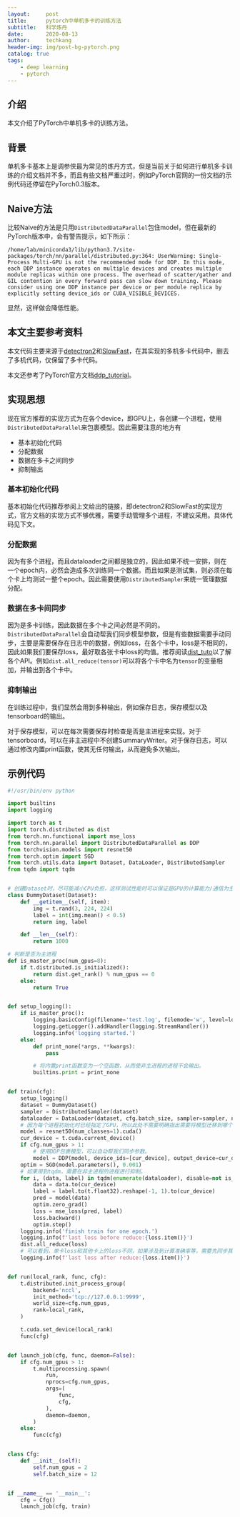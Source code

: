 ```yaml
---
layout:     post  
title:      pytorch中单机多卡的训练方法  
subtitle:   科学炼丹  
date:       2020-08-13  
author:     techkang  
header-img: img/post-bg-pytorch.png  
catalog: true  
tags:  
    - deep learning 
    - pytorch 
---  
```


## 介绍

本文介绍了PyTorch中单机多卡的训练方法。

## 背景

单机多卡基本上是调参侠最为常见的炼丹方式，但是当前关于如何进行单机多卡训练的介绍文档并不多，而且有些文档严重过时，例如PyTorch官网的一份文档的示例代码还停留在PyTorch0.3版本。

## Naive方法

比较Naive的方法是只用`DistributedDataParallel`包住model，但在最新的PyTorch版本中，会有警告提示，如下所示：

```
/home/lab/miniconda3/lib/python3.7/site-packages/torch/nn/parallel/distributed.py:364: UserWarning: Single-Process Multi-GPU is not the recommended mode for DDP. In this mode, each DDP instance operates on multiple devices and creates multiple module replicas within one process. The overhead of scatter/gather and GIL contention in every forward pass can slow down training. Please consider using one DDP instance per device or per module replica by explicitly setting device_ids or CUDA_VISIBLE_DEVICES.
```

显然，这样做会降低性能。

## 本文主要参考资料
本文代码主要来源于[detectron2](https://github.com/facebookresearch/detectron2)和[SlowFast](https://github.com/facebookresearch/SlowFast)，在其实现的多机多卡代码中，删去了多机代码，仅保留了多卡代码。

本文还参考了PyTorch官方文档[ddp_tutorial](https://pytorch.org/tutorials/intermediate/ddp_tutorial.html)。

## 实现思想
现在官方推荐的实现方式为在各个device，即GPU上，各创建一个进程，使用`DistributedDataParallel`来包裹模型。因此需要注意的地方有

- 基本初始化代码
- 分配数据
- 数据在多卡之间同步
- 抑制输出

### 基本初始化代码
基本初始化代码推荐参阅上文给出的链接，即detectron2和SlowFast的实现方式，官方文档的实现方式不够优雅，需要手动管理多个进程，不建议采用。具体代码见下文。

### 分配数据
因为有多个进程，而且dataloader之间都是独立的，因此如果不统一安排，则在一个epoch内，必然会造成多次训练同一个数据。而且如果是测试集，则必须在每个卡上均测试一整个epoch。因此需要使用`DistributedSampler`来统一管理数据分配。

### 数据在多卡间同步
因为是多卡训练，因此数据在多个卡之间必然是不同的。`DistributedDataParallel`会自动帮我们同步模型参数，但是有些数据需要手动同步，主要是需要保存在日志中的数据，例如loss，在各个卡中，loss是不相同的，因此如果我们要保存loss，最好取各张卡中loss的均值。推荐阅读[dist_tuto](https://pytorch.org/tutorials/intermediate/dist_tuto.html)以了解各个API。例如`dist.all_reduce(tensor)`可以将各个卡中名为`tensor`的变量相加，并输出到各个卡中。

### 抑制输出
在训练过程中，我们显然会用到多种输出，例如保存日志，保存模型以及tensorboard的输出。

对于保存模型，可以在每次需要保存时检查是否是主进程来实现。对于tensorboard，可以在非主进程中不创建SummaryWriter。对于保存日志，可以通过修改内置print函数，使其无任何输出，从而避免多次输出。

## 示例代码
```python
#!/usr/bin/env python

import builtins
import logging

import torch as t
import torch.distributed as dist
from torch.nn.functional import mse_loss
from torch.nn.parallel import DistributedDataParallel as DDP
from torchvision.models import resnet50
from torch.optim import SGD
from torch.utils.data import Dataset, DataLoader, DistributedSampler
from tqdm import tqdm


# 创建Dataset时，尽可能减小CPU负担，这样测试性能时可以保证是GPU的计算能力/通信为主要瓶颈。  
class DummyDataset(Dataset):
    def __getitem__(self, item):
        img = t.rand(3, 224, 224)
        label = int(img.mean() < 0.5)
        return img, label

    def __len__(self):
        return 1000

# 判断是否为主进程  
def is_master_proc(num_gpus=8):
    if t.distributed.is_initialized():
        return dist.get_rank() % num_gpus == 0
    else:
        return True


def setup_logging():
    if is_master_proc():
        logging.basicConfig(filename='test.log', filemode='w', level=logging.INFO)
        logging.getLogger().addHandler(logging.StreamHandler())
        logging.info('logging started.')
    else:
        def print_none(*args, **kwargs):
            pass

        # 将内置print函数变为一个空函数，从而使非主进程的进程不会输出。  
        builtins.print = print_none


def train(cfg):
    setup_logging()
    dataset = DummyDataset()
    sampler = DistributedSampler(dataset)
    dataloader = DataLoader(dataset, cfg.batch_size, sampler=sampler, num_workers=4, pin_memory=True)
    # 因为每个进程初始化时已经指定了GPU，所以此处不需要明确指出需要将模型迁移到哪个GPU。  
    model = resnet50(num_classes=1).cuda()
    cur_device = t.cuda.current_device()
    if cfg.num_gpus > 1:
        # 使用DDP包裹模型，可以自动帮我们同步参数。  
        model = DDP(model, device_ids=[cur_device], output_device=cur_device)
    optim = SGD(model.parameters(), 0.001)
    # 如果用到tqdm，需要在非主进程的进程进行抑制。  
    for i, (data, label) in tqdm(enumerate(dataloader), disable=not is_master_proc()):
        data = data.to(cur_device)
        label = label.to(t.float32).reshape(-1, 1).to(cur_device)
        pred = model(data)
        optim.zero_grad()
        loss = mse_loss(pred, label)
        loss.backward()
        optim.step()
    logging.info('finish train for one epoch.')
    logging.info(f'last loss before reduce:{loss.item()}')
    dist.all_reduce(loss)
    # 可以看到，单卡loss和其他卡上的loss不同，如果涉及到计算准确率等，需要先同步其他卡的结果，然后进行统计。  
    logging.info(f'last loss after reduce:{loss.item()}')


def run(local_rank, func, cfg):
    t.distributed.init_process_group(
        backend='nccl',
        init_method='tcp://127.0.0.1:9999',
        world_size=cfg.num_gpus,
        rank=local_rank,
    )

    t.cuda.set_device(local_rank)
    func(cfg)


def launch_job(cfg, func, daemon=False):
    if cfg.num_gpus > 1:
        t.multiprocessing.spawn(
            run,
            nprocs=cfg.num_gpus,
            args=(
                func,
                cfg,
            ),
            daemon=daemon,
        )
    else:
        func(cfg)


class Cfg:
    def __init__(self):
        self.num_gpus = 2
        self.batch_size = 12


if __name__ == '__main__':
    cfg = Cfg()
    launch_job(cfg, train)

```